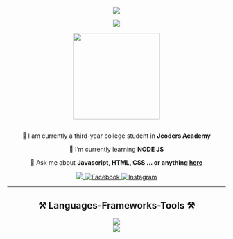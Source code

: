  <p align="center">
  <img src="https://github.com/thompsonemerson/thompsonemerson/raw/master/cover-thompson.png">
</p>

  <p align="center">
  <img  src="https://visitor-badge.laobi.icu/badge?page_id=kad-f.kad-f">
</p>
<p align="center">
  <img style="withd:200px; height:200px;" src="https://user-images.githubusercontent.com/74038190/240906093-9be4d344-6782-461a-b5a6-32a07bf7b34e.gif">
</p>
<div align="center">
  <h2></h2>
  <p>
   🚀 I am currently a third-year college student  in <strong>Jcoders Academy</strong>
  </p>
</div>
<div align="center">
  <p>🌱 I’m currently learning <strong>NODE JS</strong></p>
  <p>💬 Ask me about <strong>Javascript, HTML, CSS ... or anything <a href="https://github.com/kad-f">here</a></strong></p>
</div>
<div align="center">
  <a href="mailto:ledionshaljani92@gmail.com">
    <img src="https://img.shields.io/badge/Gmail-333333?style=for-the-badge&amp;logo=gmail&amp;logoColor=red">
  </a>
  <a href="https://facebook.com/ledi.shaljani">
    <img alt="Facebook" title="Connect on Facebook" src="https://img.shields.io/badge/-Facebook-1877F2?style=for-the-badge&amp;logo=facebook&amp;logoColor=white">
  </a>
  <a href="https://www.instagram.com/ledionshaljan_/">
    <img alt="Instagram" title="" &#x22;follow="" on="" instagram&#x22;="" src="https://img.shields.io/badge/-Instagram-E4405F?style=for-the-badge&amp;logo=instagram&amp;logoColor=white">
  </a>
</div>
<hr>
<h2 align="center">⚒️ Languages-Frameworks-Tools ⚒️</h2>
<div align="center">
  <img src="https://skillicons.dev/icons?i=nodejs,github,javascript,express,mongodb"><br>
  <img src="https://skillicons.dev/icons?i=bootstrap,html,css,vscode,figma,git">
</div>




